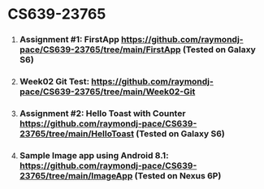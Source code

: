 # CS639-23765

1. ### Assignment #1: FirstApp https://github.com/raymondj-pace/CS639-23765/tree/main/FirstApp (Tested on Galaxy S6)

2. ### Week02 Git Test: https://github.com/raymondj-pace/CS639-23765/tree/main/Week02-Git

3. ### Assignment #2: Hello Toast with Counter https://github.com/raymondj-pace/CS639-23765/tree/main/HelloToast (Tested on Galaxy S6)

4. ### Sample Image app using Android 8.1: https://github.com/raymondj-pace/CS639-23765/tree/main/ImageApp (Tested on Nexus 6P)
